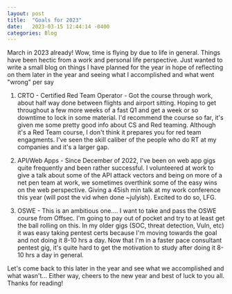 ```yaml
---
layout: post
title:  "Goals for 2023"
date:   2023-03-15 12:44:14 -0400
categories: Blog
---
```


March in 2023 already! Wow, time is flying by due to life in general. Things have been hectic from a work and personal life perspective. Just wanted to write a small blog on things I have planned for the year in hope of reflecting on them later in the year and seeing what I accomplished and what went "wrong" per say

1. CRTO - Certified Red Team Operator - Got the course through work, about half way done between flights and airport sitting. Hoping to get throughout a few more weeks of a fast Q1 and get a week or so downtime to lock in some material. I'd recommend the course so far, it's given me some pretty good info about CS and Red teaming. Although it's a Red Team course, I don't think it prepares you for red team engagments. I've seen the skill caliber of the people who do RT at my companies and it's a larger gap.

2. API/Web Apps - Since December of 2022, I've been on web app gigs quite frequently and been rather successful. I volunteered at work to give a talk about some of the API attack vectors and being on more of a net pen team at work, we sometimes overthink some of the easy wins on the web perspective. Giving a 45ish min talk at my work conference this year (will post the vid when done ~julyish). Excited to do so, LFG.

3. OSWE - This is an ambitious one.... I want to take and pass the OSWE course from Offsec. I'm going to pay out of pocket and try to at least get the ball rolling on this. In my older gigs (SOC, threat detection, Vuln, etc) it was easy taking pentest certs because I'm moving towards the goal and not doing it 8-10 hrs a day. Now that I'm in a faster pace consultant pentest gig, it's quite hard to get the motivation to study after doing it 8-10 hrs a day in general.


Let's come back to this later in the year and see what we accomplished and what wasn't... Either way, cheers to the new year and best of luck to you all. Thanks for reading!
